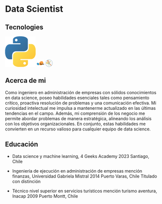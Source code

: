 # Data Scientist

## Tecnologies

![Logo de Python](https://github.com/IvesCaceres/IvesCaceres/blob/9ecbe6b1238043a5ef0356242cb484f1f4771c59/python.png)  ![scikit](https://github.com/IvesCaceres/IvesCaceres/blob/7e1df8237ec4e03f6c4280d436b88991fe63d5a4/images/scikitlearn%20(2).svg) ![matplot](https://github.com/IvesCaceres/IvesCaceres/blob/7529dc5ba403353000af70d53107e6e125e23678/images/matplotlib%20(1).svg)



## Acerca de mi
Como ingeniero en administración de empresas con sólidos conocimientos en data science, poseo habilidades esenciales tales como pensamiento crítico, proactiva resolución de problemas y una comunicación efectiva. Mi curiosidad intelectual me impulsa a mantenerme actualizado en las últimas tendencias en el campo. Además, mi comprensión de los negocio me permite abordar problemas de manera estratégica, alineando los análisis con los objetivos organizacionales. En conjunto, estas habilidades me convierten en un recurso valioso para cualquier equipo de data science.
## Educación
- Data science y machine learning, 4 Geeks Academy
2023 Santiago, Chile
- Ingeniería de ejecución en administración de empresas mención finanzas, Universidad Gabriela Mistral
2014
Puerto Varas, Chile
Titulado con distinción

- Técnico nivel superior en servicios turísticos mención turismo aventura, Inacap
2009
Puerto Montt, Chile
